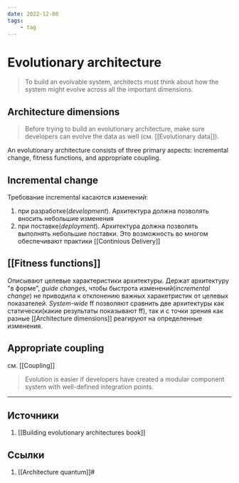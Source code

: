 ```yaml
---
date: 2022-12-08
tags:
    - tag
---
```

# Evolutionary architecture

> To build an evolvable system, architects must think about how the system might evolve across all the important dimensions.

## Architecture dimensions

> Before trying to build an evolutionary architecture, make sure developers can evolve the data as well (см. [[Evolutionary data]]).

An evolutionary architecture consists of three primary aspects: incremental change, fitness functions, and appropriate coupling.

## Incremental change

Требование incremental касаются изменений:

1. при разработке(*development*). Архитектура должна позволять вносить небольшие изменения
1. при поставке(*deployment*). Архитектура должна позволять выполнять небольшие поставки. Это возможность во многом обеспечивают практики [[Continious Delivery]]

## [[Fitness functions]]

Описывают целевые характеристики архитектуры. Держат архитектуру "в форме", *guide changes*, чтобы быстрота изменений(*incremental change*) не приводила к отклонению важных харакетристик от целевых показателей. *System-wide* ff позволяют сравнить  две архитектуры как статически(какие результаты показывают ff), так и с точки зрения как разные [[Architecture dimensions]] реагируют на определенные изменения.

## Appropriate coupling

см. [[Coupling]]

> Evolution is easier if developers have created a modular component system with well-defined integration points.

---

## Источники

1. [[Building evolutionary architectures book]]

## Ссылки

1. [[Architecture quantum]]#
